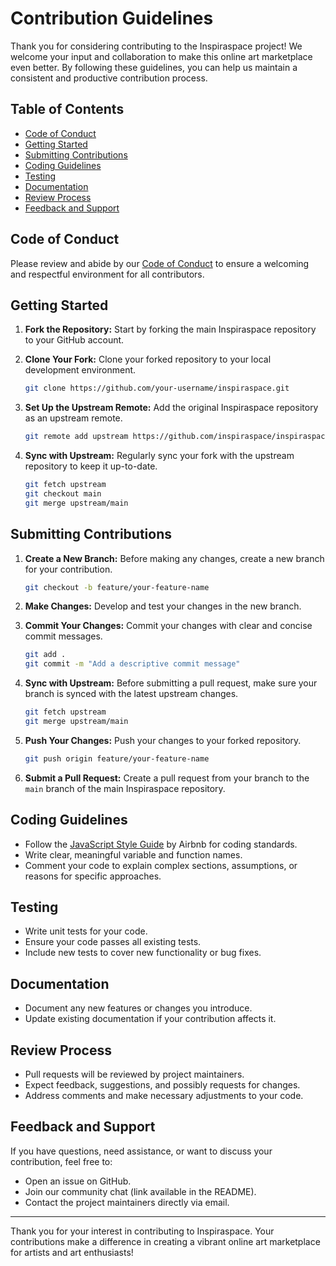 # Contribution Guidelines

Thank you for considering contributing to the Inspiraspace project! We welcome your input and collaboration to make this online art marketplace even better. By following these guidelines, you can help us maintain a consistent and productive contribution process.

## Table of Contents

- [Code of Conduct](#code-of-conduct)
- [Getting Started](#getting-started)
- [Submitting Contributions](#submitting-contributions)
- [Coding Guidelines](#coding-guidelines)
- [Testing](#testing)
- [Documentation](#documentation)
- [Review Process](#review-process)
- [Feedback and Support](#feedback-and-support)

## Code of Conduct

Please review and abide by our [Code of Conduct](CODE_OF_CONDUCT.md) to ensure a welcoming and respectful environment for all contributors.

## Getting Started

1. **Fork the Repository:** Start by forking the main Inspiraspace repository to your GitHub account.

2. **Clone Your Fork:** Clone your forked repository to your local development environment.

    ```bash
    git clone https://github.com/your-username/inspiraspace.git
    ```

3. **Set Up the Upstream Remote:** Add the original Inspiraspace repository as an upstream remote.

    ```bash
    git remote add upstream https://github.com/inspiraspace/inspiraspace.git
    ```

4. **Sync with Upstream:** Regularly sync your fork with the upstream repository to keep it up-to-date.

    ```bash
    git fetch upstream
    git checkout main
    git merge upstream/main
    ```

## Submitting Contributions

1. **Create a New Branch:** Before making any changes, create a new branch for your contribution.

    ```bash
    git checkout -b feature/your-feature-name
    ```

2. **Make Changes:** Develop and test your changes in the new branch.

3. **Commit Your Changes:** Commit your changes with clear and concise commit messages.

    ```bash
    git add .
    git commit -m "Add a descriptive commit message"
    ```

4. **Sync with Upstream:** Before submitting a pull request, make sure your branch is synced with the latest upstream changes.

    ```bash
    git fetch upstream
    git merge upstream/main
    ```

5. **Push Your Changes:** Push your changes to your forked repository.

    ```bash
    git push origin feature/your-feature-name
    ```

6. **Submit a Pull Request:** Create a pull request from your branch to the `main` branch of the main Inspiraspace repository.

## Coding Guidelines

- Follow the [JavaScript Style Guide](https://github.com/airbnb/javascript) by Airbnb for coding standards.
- Write clear, meaningful variable and function names.
- Comment your code to explain complex sections, assumptions, or reasons for specific approaches.

## Testing

- Write unit tests for your code.
- Ensure your code passes all existing tests.
- Include new tests to cover new functionality or bug fixes.

## Documentation

- Document any new features or changes you introduce.
- Update existing documentation if your contribution affects it.

## Review Process

- Pull requests will be reviewed by project maintainers.
- Expect feedback, suggestions, and possibly requests for changes.
- Address comments and make necessary adjustments to your code.

## Feedback and Support

If you have questions, need assistance, or want to discuss your contribution, feel free to:

- Open an issue on GitHub.
- Join our community chat (link available in the README).
- Contact the project maintainers directly via email.

---

Thank you for your interest in contributing to Inspiraspace. Your contributions make a difference in creating a vibrant online art marketplace for artists and art enthusiasts!
